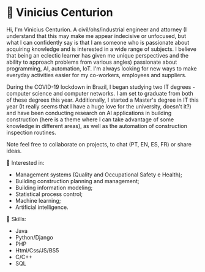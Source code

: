 # :construction_worker: Vinicius Centurion
Hi, I'm Vinicius Centurion. A civil/ohs/industrial engineer and attorney (I understand that this may make me appear indecisive or unfocused, but what I can confidently say is that I am someone who is passionate about acquiring knowledge and is interested in a wide range of subjects. I believe that being an eclectic learner has given me unique perspectives and the ability to approach problems from various angles) passionate about programming, AI, automation, IoT. I'm always looking for new ways to make everyday activities easier for my co-workers, employees and suppliers.

During the COVID-19 lockdown in Brazil, I began studying two IT degrees - computer science and computer networks. I am set to graduate from both of these degrees this year. Additionally, I started a Master's degree in IT this year (It really seems that I have a huge love for the university, doesn't it?) and have been conducting research on AI applications in building construction (here is a theme where I can take advantage of some knowledge in different areas), as well as the automation of construction inspection routines.

Note feel free to collaborate on projects, to chat (PT, EN, ES, FR) or share ideas.

:pushpin: Interested in:
* Management systems (Quality and Occupational Safety e Health);
* Building construction planning and management;
* Building information modeling;
* Statistical process control;
* Machine learning;
* Artificial intelligence.

:pushpin: Skills:
* Java
* Python/Django
* PHP
* Html/Css/JS/BS5
* C/C++
* SQL
